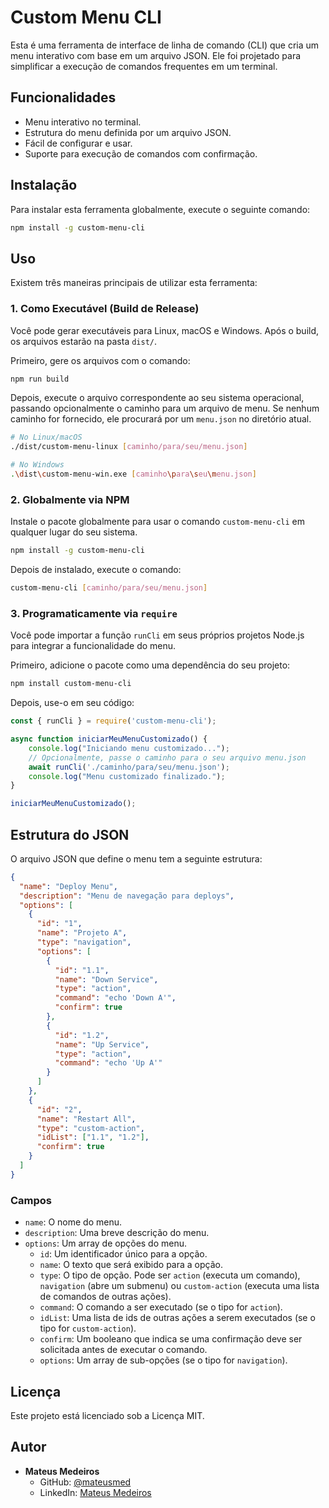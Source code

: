 # Custom Menu CLI

Esta é uma ferramenta de interface de linha de comando (CLI) que cria um menu interativo com base em um arquivo JSON. Ele foi projetado para simplificar a execução de comandos frequentes em um terminal.

## Funcionalidades

- Menu interativo no terminal.
- Estrutura do menu definida por um arquivo JSON.
- Fácil de configurar e usar.
- Suporte para execução de comandos com confirmação.

## Instalação

Para instalar esta ferramenta globalmente, execute o seguinte comando:

```bash
npm install -g custom-menu-cli
```

## Uso

Existem três maneiras principais de utilizar esta ferramenta:

### 1. Como Executável (Build de Release)

Você pode gerar executáveis para Linux, macOS e Windows. Após o build, os arquivos estarão na pasta `dist/`.

Primeiro, gere os arquivos com o comando:

```bash
npm run build
```

Depois, execute o arquivo correspondente ao seu sistema operacional, passando opcionalmente o caminho para um arquivo de menu. Se nenhum caminho for fornecido, ele procurará por um `menu.json` no diretório atual.

```bash
# No Linux/macOS
./dist/custom-menu-linux [caminho/para/seu/menu.json]

# No Windows
.\dist\custom-menu-win.exe [caminho\para\seu\menu.json]
```

### 2. Globalmente via NPM

Instale o pacote globalmente para usar o comando `custom-menu-cli` em qualquer lugar do seu sistema.

```bash
npm install -g custom-menu-cli
```

Depois de instalado, execute o comando:

```bash
custom-menu-cli [caminho/para/seu/menu.json]
```

### 3. Programaticamente via `require`

Você pode importar a função `runCli` em seus próprios projetos Node.js para integrar a funcionalidade do menu.

Primeiro, adicione o pacote como uma dependência do seu projeto:
```bash
npm install custom-menu-cli
```

Depois, use-o em seu código:

```javascript
const { runCli } = require('custom-menu-cli');

async function iniciarMeuMenuCustomizado() {
    console.log("Iniciando menu customizado...");
    // Opcionalmente, passe o caminho para o seu arquivo menu.json
    await runCli('./caminho/para/seu/menu.json');
    console.log("Menu customizado finalizado.");
}

iniciarMeuMenuCustomizado();
```

## Estrutura do JSON

O arquivo JSON que define o menu tem a seguinte estrutura:

```json
{
  "name": "Deploy Menu",
  "description": "Menu de navegação para deploys",
  "options": [
    {
      "id": "1",
      "name": "Projeto A",
      "type": "navigation",
      "options": [
        {
          "id": "1.1",
          "name": "Down Service",
          "type": "action",
          "command": "echo 'Down A'",
          "confirm": true
        },
        {
          "id": "1.2",
          "name": "Up Service",
          "type": "action",
          "command": "echo 'Up A'"
        }
      ]
    },
    {
      "id": "2",
      "name": "Restart All",
      "type": "custom-action",
      "idList": ["1.1", "1.2"],
      "confirm": true
    }
  ]
}
```

### Campos

- `name`: O nome do menu.
- `description`: Uma breve descrição do menu.
- `options`: Um array de opções do menu.
  - `id`: Um identificador único para a opção.
  - `name`: O texto que será exibido para a opção.
  - `type`: O tipo de opção. Pode ser `action` (executa um comando), `navigation` (abre um submenu) ou `custom-action` (executa uma lista de comandos de outras ações).
  - `command`: O comando a ser executado (se o tipo for `action`).
  - `idList`: Uma lista de ids de outras ações a serem executados (se o tipo for `custom-action`).
  - `confirm`: Um booleano que indica se uma confirmação deve ser solicitada antes de executar o comando.
  - `options`: Um array de sub-opções (se o tipo for `navigation`).

## Licença

Este projeto está licenciado sob a Licença MIT.

## Autor

- **Mateus Medeiros**
  - GitHub: [@mateusmed](https://github.com/mateusmed)
  - LinkedIn: [Mateus Medeiros](https://www.linkedin.com/in/mateus-med/)
